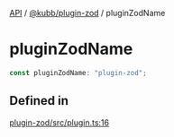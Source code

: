 [API](../../../packages.md) / [@kubb/plugin-zod](../index.md) / pluginZodName

# pluginZodName

```ts
const pluginZodName: "plugin-zod";
```

## Defined in

[plugin-zod/src/plugin.ts:16](https://github.com/kubb-project/kubb/blob/dcebbafbee668a7722775212bce85eec29e39573/packages/plugin-zod/src/plugin.ts#L16)
